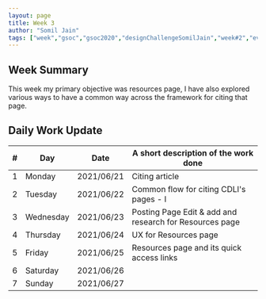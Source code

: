 ```yaml
---
layout: page
title: Week 3
author: "Somil Jain"
tags: ["week","gsoc","gsoc2020","designChallengeSomilJain","week#2","eval#1"]
---
```


## Week Summary

 This week my primary objective was resources page, I have also explored various ways to have a common way across the framework for citing that page.

## Daily Work Update

|\#|Day|Date|A short description of the work done|  
|---	|---	|---	|---	|  
|1   	| Monday 	|   2021/06/21	| Citing article |  
|2   	| Tuesday  	|   2021/06/22	| Common flow for citing CDLI's pages - I |  
|3   	| Wednesday  	|  2021/06/23 	| Posting Page Edit & add and research for Resources page |  
|4   	| Thursday  	|   2021/06/24	| UX for Resources page  |  
|5   	| Friday  	|   2021/06/25	| Resources page and its quick access links |
|6   	| Saturday  	|   2021/06/26	|  |  
|7   	| Sunday  	|   2021/06/27	|  |
